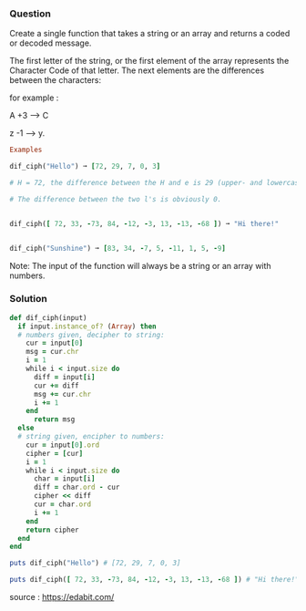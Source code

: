 ### Question
Create a single function that takes a string or an array and returns a coded or decoded message.

The first letter of the string, or the first element of the array represents the Character Code of that letter. The next elements are the differences between the characters: 

for example :

A +3 --> C 

z -1 --> y.


```ruby
Examples

dif_ciph("Hello") ➞ [72, 29, 7, 0, 3]

# H = 72, the difference between the H and e is 29 (upper- and lowercase).

# The difference between the two l's is obviously 0.


dif_ciph([ 72, 33, -73, 84, -12, -3, 13, -13, -68 ]) ➞ "Hi there!"


dif_ciph("Sunshine") ➞ [83, 34, -7, 5, -11, 1, 5, -9]
```
Note: The input of the function will always be a string or an array with numbers.

### Solution
```ruby
def dif_ciph(input)
  if input.instance_of? (Array) then
  # numbers given, decipher to string:
    cur = input[0]
    msg = cur.chr
    i = 1
    while i < input.size do
      diff = input[i]
      cur += diff
      msg += cur.chr
      i += 1
    end
      return msg
  else
  # string given, encipher to numbers:
    cur = input[0].ord
    cipher = [cur]
    i = 1
    while i < input.size do
      char = input[i]
      diff = char.ord - cur
      cipher << diff
      cur = char.ord
      i += 1
    end
    return cipher     
  end
end

puts dif_ciph("Hello") # [72, 29, 7, 0, 3]

puts dif_ciph([ 72, 33, -73, 84, -12, -3, 13, -13, -68 ]) # "Hi there!"
```

source : https://edabit.com/